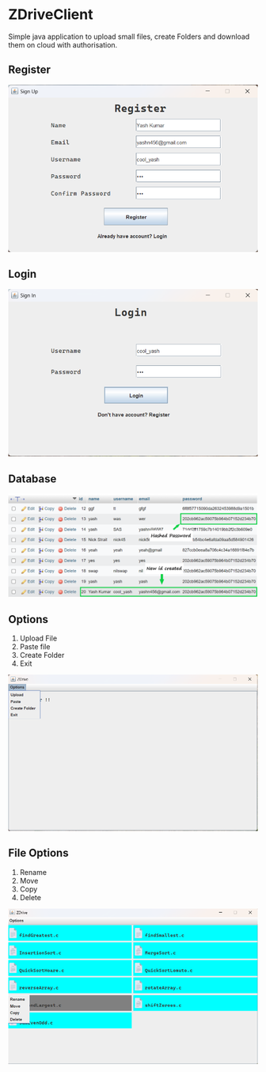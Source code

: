 # ZDriveClient

Simple java application to upload small files, create Folders and download them on cloud with authorisation.

## Register
![Register](https://github.com/nayak-yash/zdriveclient/blob/main/src/Register.png)

## Login
![Login](https://github.com/nayak-yash/zdriveclient/blob/main/src/Login.png)

## Database
![Database](https://github.com/nayak-yash/zdriveclient/blob/main/src/DB.png)

## Options
1. Upload File
2. Paste file
3. Create Folder
4. Exit
   
![Options](https://github.com/nayak-yash/zdriveclient/blob/main/src/Options.png)

## File Options
1. Rename
2. Move
3. Copy
4. Delete

![FileOptions](https://github.com/nayak-yash/zdriveclient/blob/main/src/FileProp.png)
